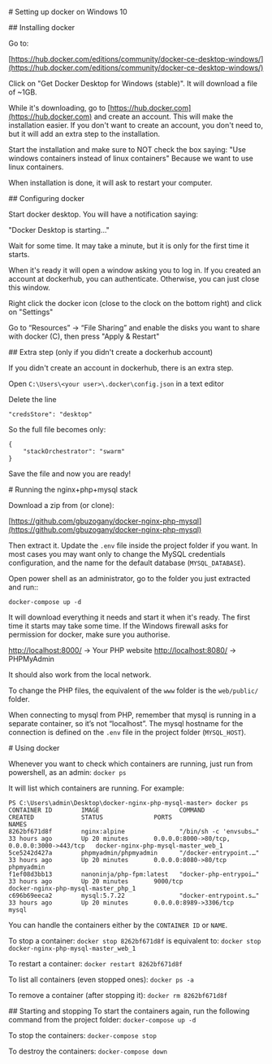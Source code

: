 
# Setting up docker on Windows 10

## Installing docker

Go to:

[https://hub.docker.com/editions/community/docker-ce-desktop-windows/](https://hub.docker.com/editions/community/docker-ce-desktop-windows/)

Click on "Get Docker Desktop for Windows (stable)".
It will download a file of \~1GB.

While it's downloading, go to [https://hub.docker.com](https://hub.docker.com) and create an account. This will make the installation easier. If you don't want to create an account, you don't need to, but it will add an extra step to the installation.

Start the installation and make sure to NOT check the box saying:
"Use windows containers instead of linux containers"
Because we want to use linux containers.

When installation is done, it will ask to restart your computer.

## Configuring docker

Start docker desktop. You will have a notification saying:

"Docker Desktop is starting..."

Wait for some time. It may take a minute, but it is only for the first time it starts.

When it's ready it will open a window asking you to log in. If you created an account at dockerhub, you can authenticate. Otherwise, you can just close this window.

Right click the docker icon (close to the clock on the bottom right) and click on "Settings"

Go to “Resources” -> “File Sharing” and enable the disks you want to share with docker (C), then press "Apply & Restart"

## Extra step (only if you didn't create a dockerhub account)

If you didn't create an account in dockerhub, there is an extra step.

Open `C:\Users\<your user>\.docker\config.json` in a text editor

Delete the line

`"credsStore": "desktop"`

So the full file becomes only:

```
{
    "stackOrchestrator": "swarm"
}
```

Save the file and now you are ready!

# Running the nginx+php+mysql stack

Download a zip from (or clone):

[https://github.com/gbuzogany/docker-nginx-php-mysql](https://github.com/gbuzogany/docker-nginx-php-mysql)

Then extract it. Update the `.env` file inside the project folder if you want. In most cases you may want only to change the MySQL credentials configuration, and the name for the default database (`MYSQL_DATABASE`).

Open power shell as an administrator, go to the folder you just extracted and run::

`docker-compose up -d`

It will download everything it needs and start it when it's ready. The first time it starts may take some time.
If the Windows firewall asks for permission for docker, make sure you authorise.

[http://localhost:8000/](http://localhost:8000/) -> Your PHP website
[http://localhost:8080/](http://localhost:8000/) -> PHPMyAdmin

It should also work from the local network.

To change the PHP files, the equivalent of the `www` folder is the `web/public/` folder.

When connecting to mysql from PHP, remember that mysql is running in a separate container, so it’s not “localhost”. The mysql hostname for the connection is defined on the `.env` file in the project folder (`MYSQL_HOST`).

# Using docker

Whenever you want to check which containers are running, just run from powershell, as an admin:
`docker ps`

It will list which containers are running. For example:

```
PS C:\Users\admin\Desktop\docker-nginx-php-mysql-master> docker ps
CONTAINER ID        IMAGE                      COMMAND                  CREATED             STATUS              PORTS                                         NAMES
8262bf671d8f        nginx:alpine               "/bin/sh -c 'envsubs…"   33 hours ago        Up 20 minutes       0.0.0.0:8000->80/tcp, 0.0.0.0:3000->443/tcp   docker-nginx-php-mysql-master_web_1
5ce5242d427a        phpmyadmin/phpmyadmin      "/docker-entrypoint.…"   33 hours ago        Up 20 minutes       0.0.0.0:8080->80/tcp                          phpmyadmin
f1ef08d3bb13        nanoninja/php-fpm:latest   "docker-php-entrypoi…"   33 hours ago        Up 20 minutes       9000/tcp                                      docker-nginx-php-mysql-master_php_1
c696b69eeca2        mysql:5.7.22               "docker-entrypoint.s…"   33 hours ago        Up 20 minutes       0.0.0.0:8989->3306/tcp                        mysql
```

You can handle the containers either by the `CONTAINER ID` or `NAME`.

To stop a container:
`docker stop 8262bf671d8f`
is equivalent to:
`docker stop docker-nginx-php-mysql-master_web_1`

To restart a container:
`docker restart 8262bf671d8f`

To list all containers (even stopped ones):
`docker ps -a`

To remove a container (after stopping it):
`docker rm 8262bf671d8f`

## Starting and stopping
To start the containers again, run the following command from the project folder:
`docker-compose up -d`

To stop the containers:
`docker-compose stop`

To destroy the containers:
`docker-compose down`

